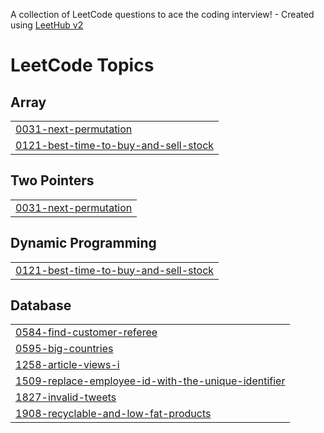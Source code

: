 A collection of LeetCode questions to ace the coding interview! - Created using [LeetHub v2](https://github.com/arunbhardwaj/LeetHub-2.0)
<!---LeetCode Topics Start-->
# LeetCode Topics
## Array
|  |
| ------- |
| [0031-next-permutation](https://github.com/iamowais7/Gfg-Leetcode/tree/master/0031-next-permutation) |
| [0121-best-time-to-buy-and-sell-stock](https://github.com/iamowais7/Gfg-Leetcode/tree/master/0121-best-time-to-buy-and-sell-stock) |
## Two Pointers
|  |
| ------- |
| [0031-next-permutation](https://github.com/iamowais7/Gfg-Leetcode/tree/master/0031-next-permutation) |
## Dynamic Programming
|  |
| ------- |
| [0121-best-time-to-buy-and-sell-stock](https://github.com/iamowais7/Gfg-Leetcode/tree/master/0121-best-time-to-buy-and-sell-stock) |
## Database
|  |
| ------- |
| [0584-find-customer-referee](https://github.com/iamowais7/Gfg-Leetcode/tree/master/0584-find-customer-referee) |
| [0595-big-countries](https://github.com/iamowais7/Gfg-Leetcode/tree/master/0595-big-countries) |
| [1258-article-views-i](https://github.com/iamowais7/Gfg-Leetcode/tree/master/1258-article-views-i) |
| [1509-replace-employee-id-with-the-unique-identifier](https://github.com/iamowais7/Gfg-Leetcode/tree/master/1509-replace-employee-id-with-the-unique-identifier) |
| [1827-invalid-tweets](https://github.com/iamowais7/Gfg-Leetcode/tree/master/1827-invalid-tweets) |
| [1908-recyclable-and-low-fat-products](https://github.com/iamowais7/Gfg-Leetcode/tree/master/1908-recyclable-and-low-fat-products) |
<!---LeetCode Topics End-->